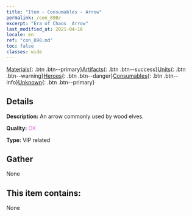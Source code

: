 ```yaml
---
title: "Item - Consumables - Arrow"
permalink: /con_890/
excerpt: "Era of Chaos  Arrow"
last_modified_at: 2021-04-16
locale: en
ref: "con_890.md"
toc: false
classes: wide
---
```

 [Materials](/Items/){: .btn .btn--primary}[Artifacts](/Items/Artifacts/){: .btn .btn--success}[Units](/Items/Units/){: .btn .btn--warning}[Heroes](/Items/Heroes/){: .btn .btn--danger}[Consumables](/Items/Consumables/){: .btn .btn--info}[Unknown](/Items/Unknown/){: .btn .btn--primary}

## Details
 **Description:** An arrow commonly used by wood elves.

 **Quality:** <span style="color: #DA70D6">OK</span>

 **Type:** VIP related

## Gather

  None

## This item contains:

  None


